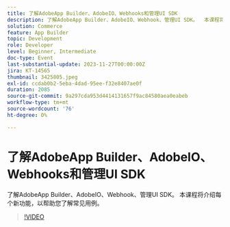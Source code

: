 ```yaml
---
title: 了解AdobeApp Builder、AdobeIO、Webhooks和管理UI SDK
description: 了解AdobeApp Builder、AdobeIO、Webhook、管理UI SDK。  本课程将介绍每个新功能，以帮助您了解常见用例。
solution: Commerce
feature: App Builder
topic: Development
role: Developer
level: Beginner, Intermediate
doc-type: Event
last-substantial-update: 2023-11-27T00:00:00Z
jira: KT-14565
thumbnail: 3425805.jpeg
exl-id: ccdab0b2-5eba-4dad-95ee-f32e8407ae0f
duration: 2085
source-git-commit: 9a297cda953d4414131657f9ac84580aea0eabeb
workflow-type: tm+mt
source-wordcount: '76'
ht-degree: 0%

---
```


# 了解AdobeApp Builder、AdobeIO、Webhooks和管理UI SDK

了解AdobeApp Builder、AdobeIO、Webhook、管理UI SDK。  本课程将介绍每个新功能，以帮助您了解常见用例。

>[!VIDEO](https://video.tv.adobe.com/v/3425805/?learn=on)
